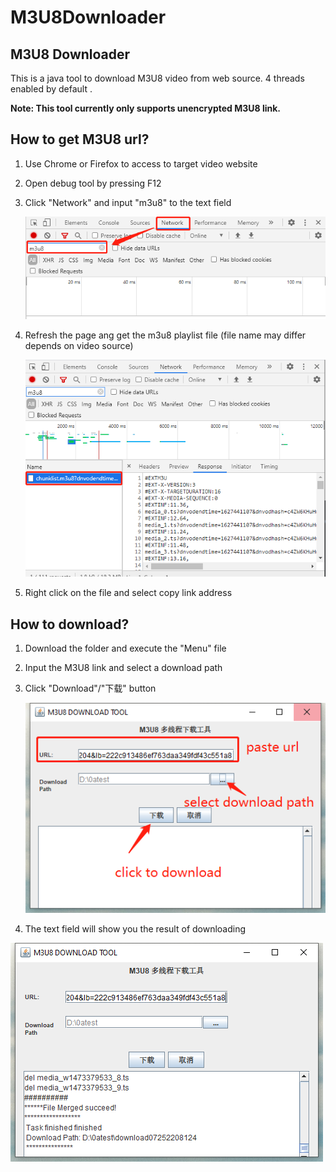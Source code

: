 # M3U8Downloader

## M3U8 Downloader

This is a java tool to download M3U8 video from web source. 4 threads enabled by default .

**Note: This tool currently only supports unencrypted M3U8 link.**

## How to get M3U8 url?

1. Use Chrome or Firefox to access to  target video website

2. Open debug tool by pressing F12 

3. Click "Network" and input "m3u8" to the text field

   ![image](https://github.com/Stevo795/M3U8Downloader/blob/main/IMG/image-20210725214448647.png)

4. Refresh the page ang get the m3u8 playlist file (file name may differ depends on video source)

   ![image](https://github.com/Stevo795/M3U8Downloader/blob/main/IMG/image-20210725215924742.png)

5. Right click on the file and select copy link address

## How to download?

1. Download the folder and execute the "Menu" file

2. Input the M3U8 link and select a download path

3. Click "Download"/"下载" button

   ![image](https://github.com/Stevo795/M3U8Downloader/blob/main/IMG/image-20210725220522153.png)

4.  The text field will show you the result of downloading

![image](https://github.com/Stevo795/M3U8Downloader/blob/main/IMG/image-20210725220947291.png)


## 
